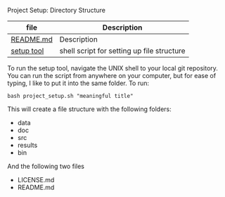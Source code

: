 
Project Setup: Directory Structure


| file   | Description |
|--------|-------------|
| [README.md](README.md) |   Description         |
|[setup tool](project_setup.sh)| shell script for setting up file structure|

To run the setup tool, navigate the UNIX shell to your local git repository.  You can run the script from anywhere on your computer, but for ease of typing, I like to put it into the same folder.  To run:

`bash project_setup.sh "meaningful title"`

This will create a file structure with the following folders:


* data
* doc
* src
* results
* bin

And the following two files
 * LICENSE.md
 * README.md
